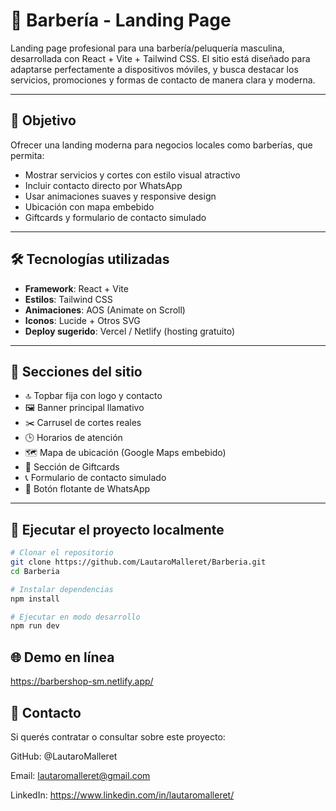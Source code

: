 # 💈 Barbería - Landing Page

Landing page profesional para una barbería/peluquería masculina, desarrollada con React + Vite + Tailwind CSS. El sitio está diseñado para adaptarse perfectamente a dispositivos móviles, y busca destacar los servicios, promociones y formas de contacto de manera clara y moderna.

---

## 🎯 Objetivo

Ofrecer una landing moderna para negocios locales como barberías, que permita:

- Mostrar servicios y cortes con estilo visual atractivo
- Incluir contacto directo por WhatsApp
- Usar animaciones suaves y responsive design
- Ubicación con mapa embebido
- Giftcards y formulario de contacto simulado

---

## 🛠️ Tecnologías utilizadas

- **Framework**: React + Vite  
- **Estilos**: Tailwind CSS  
- **Animaciones**: AOS (Animate on Scroll)  
- **Iconos**: Lucide + Otros SVG  
- **Deploy sugerido**: Vercel / Netlify (hosting gratuito)

---

## 📸 Secciones del sitio

- 🔝 Topbar fija con logo y contacto  
- 🖼️ Banner principal llamativo  
- ✂️ Carrusel de cortes reales  
- 🕒 Horarios de atención  
- 🗺️ Mapa de ubicación (Google Maps embebido)  
- 🎁 Sección de Giftcards  
- 📞 Formulario de contacto simulado  
- 📱 Botón flotante de WhatsApp

---

## 🚀 Ejecutar el proyecto localmente

```bash
# Clonar el repositorio
git clone https://github.com/LautaroMalleret/Barberia.git
cd Barberia

# Instalar dependencias
npm install

# Ejecutar en modo desarrollo
npm run dev

```
## 🌐 Demo en línea
https://barbershop-sm.netlify.app/

## 📩 Contacto
Si querés contratar o consultar sobre este proyecto:

GitHub: @LautaroMalleret

Email: lautaromalleret@gmail.com

LinkedIn: https://www.linkedin.com/in/lautaromalleret/
